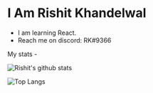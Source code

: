 # I Am Rishit Khandelwal

- I am learning React.
- Reach me on discord: RK#9366

My stats -

![Rishit's github stats](https://github-readme-stats.vercel.app/api?username=rishit-khandelwal)

![Top Langs](https://github-readme-stats.vercel.app/api/top-langs/?username=rishit-khandelwal)


<!--
**rishit-khandelwal/rishit-khandelwal** is a ✨ _special_ ✨ repository because its `README.md` (this file) appears on your GitHub profile.

Here are some ideas to get you started:

- 🔭 I’m currently working on ...
- 🌱 I’m currently learning ... React & Rust!
- 👯 I’m looking to collaborate on anything!
- 🤔 I’m looking for help with ...
- 💬 Ask me about ...
- 📫 How to reach me: ...
- 😄 Pronouns: ...
- ⚡ Fun fact: ...
-->
